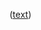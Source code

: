 ([text](https://github.com/Pavithrapotty/markdown-portfolio/edit/add-images-links/_includes/03-links.md?pr=%2FPavithrapotty%2Fmarkdown-portfolio%2Fpull%2F3))
